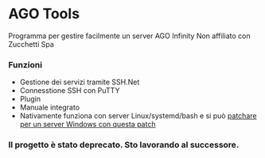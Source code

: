 # AGO Tools
Programma per gestire facilmente un server AGO Infinity
Non affiliato con Zucchetti Spa

### Funzioni
 - Gestione dei servizi tramite SSH.Net
 - Connesstione SSH con PuTTY
 - Plugin
 - Manuale integrato
 - Nativamente funziona con server Linux/systemd/bash e si può [patchare per un server Windows con questa patch](https://gitlab.alegsoftware.ga/alegsoftware/atowinpatch)
### Il progetto è stato deprecato. Sto lavorando al successore.
